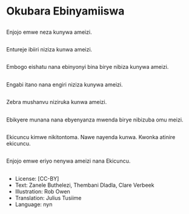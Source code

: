 # Okubara Ebinyamiiswa

##
Enjojo emwe neza kunywa ameizi.

##
Entureje ibiiri niziza kunwa ameizi.

##
Embogo eishatu nana ebinyonyi bina birye nibiza kunywa ameizi.

##
Engabi itano nana engiri niziza kunywa ameizi.

##
Zebra mushanvu niziruka kunwa ameizi.

##
Ebikyere munana nana ebyenyanza mwenda birye nibizuba omu meizi.

##
Ekicuncu kimwe nikitontoma. Nawe nayenda kunwa. Kwonka atinire ekicuncu.

##
Enjojo emwe eriyo nenywa ameizi nana Ekicuncu.

##
* License: [CC-BY]
* Text: Zanele Buthelezi, Thembani Dladla, Clare Verbeek
* Illustration: Rob Owen
* Translation: Julius Tusiime
* Language: nyn
